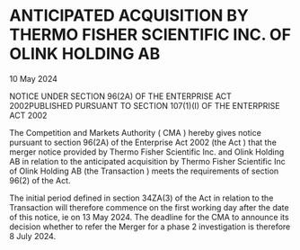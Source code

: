 # ANTICIPATED ACQUISITION BY THERMO FISHER SCIENTIFIC INC. OF OLINK HOLDING AB

10 May 2024

NOTICE UNDER SECTION 96(2A) OF THE ENTERPRISE ACT 2002PUBLISHED PURSUANT TO SECTION 107(1)(I) OF THE ENTERPRISE ACT 2002

The Competition and Markets Authority ( CMA ) hereby gives notice pursuant to section 96(2A) of the Enterprise Act 2002 (the Act ) that the merger notice provided by Thermo Fisher Scientific Inc. and Olink Holding AB in relation to the anticipated acquisition by Thermo Fisher Scientific Inc of Olink Holding AB (the Transaction ) meets the requirements of section 96(2) of the Act.

The initial period defined in section 34ZA(3) of the Act in relation to the Transaction will therefore commence on the first working day after the date of this notice, ie on 13 May 2024. The deadline for the CMA to announce its decision whether to refer the Merger for a phase 2 investigation is therefore 8 July 2024.